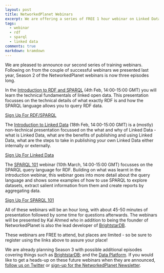 ```yaml
---
layout: post
title: NetworkedPlanet Webinars
excerpt: We are offering a series of FREE 1 hour webinar on Linked Data and related topics. Read on for details and the sign-up links!
tags:
  - webinar
  - rdf
  - sparql
  - linked data
comments: true
markdown: kramdown
---
```


We are pleased to announce our second series of training webinars. Following on from the couple of successful webinars we presented
last year, Season 2 of the NetworkedPlanet webinars is now three episodes long.

<div vocab="http://schema.org/">
<div typeof="EducationEvent">
<span property="description">
In the <a href="https://www.eventbrite.co.uk/e/webinar-introduction-to-rdf-and-sparql-tickets-20856883500" onclick="trackOutboundLink('https://www.eventbrite.co.uk/e/webinar-introduction-to-rdf-and-sparql-tickets-20856883500'); return false;" property="url"><span property="name">Introduction to RDF and SPARQL</span></a>
(<meta property="startDate" content="2016-02-04T14:00:00Z">4th Feb</meta>, <meta property="duration" content="1H">14:00-15:00 GMT</meta>) you will learn the technical fundamentals of linked open data. 
This presentation focusses on the technical details of what exactly RDF is and how the SPARQL language allows you to query RDF data.
</span>
</div>

<a class="btn btn-primary" href="https://www.eventbrite.co.uk/e/webinar-introduction-to-rdf-and-sparql-tickets-20856883500"
   onclick="trackOutboundLink('https://www.eventbrite.co.uk/e/webinar-introduction-to-rdf-and-sparql-tickets-20856883500'); return false;">Sign Up For RDF/SPARQL</a>
<p></p>

<div typeof="EducationEvent">
<span property="description">
The <a href="https://www.eventbrite.co.uk/e/webinar-introduction-to-linked-data-tickets-20857152304" onclick="trackOutboundLink('https://www.eventbrite.co.uk/e/webinar-introduction-to-linked-data-tickets-20857152304'); return false;" property="url"><span property="name">Introduction to Linked Data</span></a>
(<meta property="startDate" content="2016-02-18T14:00:00Z">18th Feb</meta>, <meta property="duration" content="1H">14:00-15:00 GMT</meta>) is a (mostly) non-technical presentation focussed on the what and why of Linked Data - what is Linked Data, what are 
the benefits of publishing and using Linked Data, what are the steps to take in publishing your own
Linked Data either internally or externally.
</span>
</div>

<a class="btn btn-primary" href="https://www.eventbrite.co.uk/e/webinar-introduction-to-linked-data-tickets-20857152304"
   onclick="trackOutboundLink('https://www.eventbrite.co.uk/e/webinar-introduction-to-linked-data-tickets-20857152304'); return false;">Sign Up For Linked Data</a>
<p></p>

<div typeof="EducationEvent">
<span property="description">
The <a href="https://www.eventbrite.co.uk/e/webinar-sparql-101-tickets-20857308772" onclick="trackOutboundLink('https://www.eventbrite.co.uk/e/webinar-sparql-101-tickets-20857308772'); return false;" property="url"><span property="name">SPARQL 101</span></a> webinar
(<meta property="startDate" content="2016-03-10T14:00:00Z">10th March</meta>, <meta property="duration" content="1H">14:00-15:00 GMT</meta>) focusses on the SPARQL
query language for RDF. Building on what was learnt in the introduction webinar, this webinar goes into more detail about the query
language and shows some examples of how to use SPARQL to explore datasets, extract salient information from them and create reports
by aggregating data.
</span>
</div>

<a class="btn btn-primary" href="https://www.eventbrite.co.uk/e/webinar-sparql-101-tickets-20857308772" onclick="trackOutboundLink('https://www.eventbrite.co.uk/e/webinar-sparql-101-tickets-20857308772'); return false;">Sign Up For SPARQL 101</a>
<p></p>

</div>


All of these webinars will be an hour long, with about 45-50 minutes of presentation followed by some time for questions afterwards.
The webinars will be presented by Kal Ahmed who in addition to being the founder of NetworkedPlanet is also the lead developer of [BrightstarDB](http://brightstardb.com/).

These webinars are FREE to attend, but places are limited - so be sure to register using the links above to assure your place!

We are already planning Season 3 with possible additional episodes covering things such as [BrightstarDB](http://brightstardb.com/);
and the [Data Platform](http://dataplatform.co.uk/). If you would like to get a heads-up on these
future webinars when they are announced, [follow us on Twitter](https://twitter.com/nwplanet) or [sign-up for the NetworkedPlanet Newsletter](/#contact).